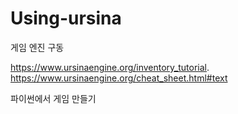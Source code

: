 # Using-ursina

게임 엔진 구동

https://www.ursinaengine.org/inventory_tutorial.
https://www.ursinaengine.org/cheat_sheet.html#text

파이썬에서 게임 만들기

